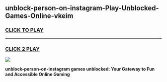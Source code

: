 
## unblock-person-on-instagram-Play-Unblocked-Games-Online-vkeim
<h3>
<a href="https://premium76.site?title=unblock-person-on-instagram&ref=25A">CLICK TO PLAY</a></h3>
<hr>

<h3>
<a href="https://premium76.site?title=unblock-person-on-instagram&ref=25A">CLICK 2 PLAY</a>
  
</h3>

<a href="https://premium76.site?title=unblock-person-on-instagram&ref=25A"><img src="https://clearcache.store/games.png"></a>


**unblock-person-on-instagram games unblocked: Your Gateway to Fun and Accessible Online Gaming**

